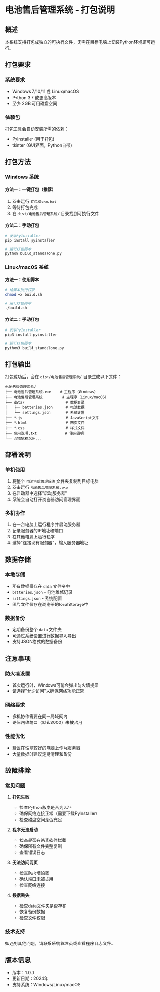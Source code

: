 # 电池售后管理系统 - 打包说明

## 概述

本系统支持打包成独立的可执行文件，无需在目标电脑上安装Python环境即可运行。

## 打包要求

### 系统要求
- Windows 7/10/11 或 Linux/macOS
- Python 3.7 或更高版本
- 至少 2GB 可用磁盘空间

### 依赖包
打包工具会自动安装所需的依赖：
- PyInstaller (用于打包)
- tkinter (GUI界面，Python自带)

## 打包方法

### Windows 系统

#### 方法一：一键打包（推荐）
1. 双击运行 `打包成exe.bat`
2. 等待打包完成
3. 在 `dist/电池售后管理系统/` 目录找到可执行文件

#### 方法二：手动打包
```bash
# 安装PyInstaller
pip install pyinstaller

# 运行打包脚本
python build_standalone.py
```

### Linux/macOS 系统

#### 方法一：使用脚本
```bash
# 给脚本执行权限
chmod +x build.sh

# 运行打包脚本
./build.sh
```

#### 方法二：手动打包
```bash
# 安装PyInstaller
pip3 install pyinstaller

# 运行打包脚本
python3 build_standalone.py
```

## 打包输出

打包成功后，会在 `dist/电池售后管理系统/` 目录生成以下文件：

```
电池售后管理系统/
├── 电池售后管理系统.exe    # 主程序（Windows）
├── 电池售后管理系统         # 主程序（Linux/macOS）
├── data/                   # 数据目录
│   ├── batteries.json      # 电池数据
│   └── settings.json       # 系统设置
├── *.js                    # JavaScript文件
├── *.html                  # 网页文件
├── *.css                   # 样式文件
├── 使用说明.txt             # 使用说明
└── 其他依赖文件...
```

## 部署说明

### 单机使用
1. 将整个 `电池售后管理系统` 文件夹复制到目标电脑
2. 双击运行 `电池售后管理系统.exe`
3. 在启动器中选择"启动服务器"
4. 系统会自动打开浏览器访问管理界面

### 多机协作
1. 在一台电脑上运行程序并启动服务器
2. 记录服务器的IP地址和端口
3. 在其他电脑上运行程序
4. 选择"连接现有服务器"，输入服务器地址

## 数据存储

### 本地存储
- 所有数据保存在 `data` 文件夹中
- `batteries.json` - 电池维修记录
- `settings.json` - 系统配置
- 图片文件保存在浏览器的localStorage中

### 数据备份
- 定期备份整个 `data` 文件夹
- 可通过系统设置进行数据导入导出
- 支持JSON格式的数据备份

## 注意事项

### 防火墙设置
- 首次运行时，Windows可能会弹出防火墙提示
- 请选择"允许访问"以确保网络功能正常

### 网络要求
- 多机协作需要在同一局域网内
- 确保网络端口（默认3000）未被占用

### 性能优化
- 建议在性能较好的电脑上作为服务器
- 大量数据时建议定期清理和备份

## 故障排除

### 常见问题

1. **打包失败**
   - 检查Python版本是否为3.7+
   - 确保网络连接正常（需要下载PyInstaller）
   - 检查磁盘空间是否充足

2. **程序无法启动**
   - 检查是否有杀毒软件拦截
   - 确保所有文件完整复制
   - 查看错误日志

3. **无法访问网页**
   - 检查防火墙设置
   - 确认端口未被占用
   - 检查网络连接

4. **数据丢失**
   - 检查data文件夹是否存在
   - 恢复备份数据
   - 检查文件权限

### 技术支持
如遇到其他问题，请联系系统管理员或查看程序日志文件。

## 版本信息
- 版本：1.0.0
- 更新日期：2024年
- 支持系统：Windows/Linux/macOS
